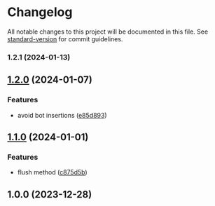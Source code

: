# Changelog

All notable changes to this project will be documented in this file. See [standard-version](https://github.com/conventional-changelog/standard-version) for commit guidelines.

### 1.2.1 (2024-01-13)

## [1.2.0](https://github.com/microlinkhq/ua/compare/v1.1.0...v1.2.0) (2024-01-07)


### Features

* avoid bot insertions ([e85d893](https://github.com/microlinkhq/ua/commit/e85d893dbfc07a74c5f165f3655984ba2d72fd3b))

## [1.1.0](https://github.com/microlinkhq/ua/compare/v1.0.0...v1.1.0) (2024-01-01)


### Features

* flush method ([c875d5b](https://github.com/microlinkhq/ua/commit/c875d5b4ea4a472ae70c966af8dcb49fd35bd69d))

## 1.0.0 (2023-12-28)

